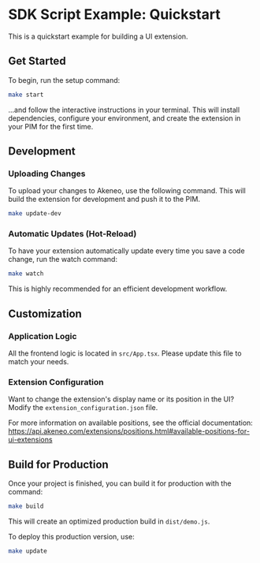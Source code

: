 # SDK Script Example: Quickstart

This is a quickstart example for building a UI extension.

## Get Started

To begin, run the setup command:
```bash
make start
```
...and follow the interactive instructions in your terminal. This will install dependencies, configure your environment, and create the extension in your PIM for the first time.

## Development

### Uploading Changes
To upload your changes to Akeneo, use the following command. This will build the extension for development and push it to the PIM.
```bash
make update-dev
```

### Automatic Updates (Hot-Reload)
To have your extension automatically update every time you save a code change, run the watch command:
```bash
make watch
```
This is highly recommended for an efficient development workflow.

## Customization

### Application Logic
All the frontend logic is located in `src/App.tsx`. Please update this file to match your needs.

### Extension Configuration
Want to change the extension's display name or its position in the UI? Modify the `extension_configuration.json` file.

For more information on available positions, see the official documentation: https://api.akeneo.com/extensions/positions.html#available-positions-for-ui-extensions

## Build for Production

Once your project is finished, you can build it for production with the command:
```bash
make build
```
This will create an optimized production build in `dist/demo.js`.

To deploy this production version, use:
```bash
make update
```
